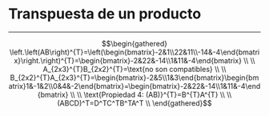 # Transpuesta de un producto
***
$$\begin{gathered}
\left.\left(AB\right)^{T}=\left(\begin{bmatrix}-2&1\\22&11\\-14&-4\end{bmatrix}\right.\right)^{T}=\begin{bmatrix}-2&22&-14\\1&11&-4\end{bmatrix} \\
\\
A_{2x3}^{T}B_{2x2}^{T}=\text{no son compatibles} \\
\\
B_{2x2}^{T}A_{2x3}^{T}=\begin{bmatrix}-2&5\\1&3\end{bmatrix}\begin{bmatrix}1&-1&2\\0&4&-2\end{bmatrix}=\begin{bmatrix}-2&22&-14\\1&11&-4\end{bmatrix} \\
\\
\text{Propiedad 4: (AB)}^{T}=B^{T}A^{T} \\
\\
(ABCD)^T=D^TC^TB^TA^T
\\
\end{gathered}$$
